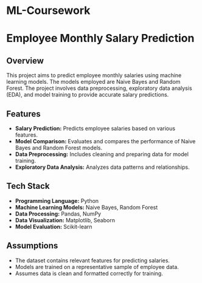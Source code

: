 # ML-Coursework

# Employee Monthly Salary Prediction

## Overview
This project aims to predict employee monthly salaries using machine learning models. The models employed are Naive Bayes and Random Forest. The project involves data preprocessing, exploratory data analysis (EDA), and model training to provide accurate salary predictions.

## Features
- **Salary Prediction:** Predicts employee salaries based on various features.
- **Model Comparison:** Evaluates and compares the performance of Naive Bayes and Random Forest models.
- **Data Preprocessing:** Includes cleaning and preparing data for model training.
- **Exploratory Data Analysis:** Analyzes data patterns and relationships.

## Tech Stack
- **Programming Language:** Python
- **Machine Learning Models:** Naive Bayes, Random Forest
- **Data Processing:** Pandas, NumPy
- **Data Visualization:** Matplotlib, Seaborn
- **Model Evaluation:** Scikit-learn

## Assumptions
- The dataset contains relevant features for predicting salaries.
- Models are trained on a representative sample of employee data.
- Assumes data is clean and formatted correctly for training.
